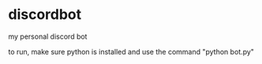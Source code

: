 # discordbot
my personal discord bot

to run, make sure python is installed and use the command "python bot.py"
